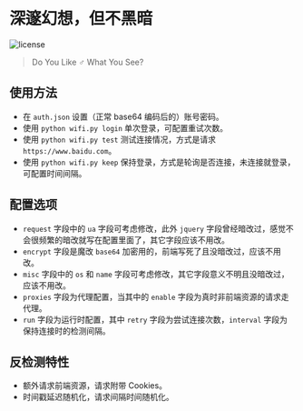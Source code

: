 # 深邃幻想，但不黑暗

![license](https://img.shields.io/github/license/Chenrt-ggx/DeepWaveFantasies)

> Do You Like ♂ What You See?

## 使用方法

- 在 `auth.json` 设置（正常 base64 编码后的）账号密码。
- 使用 `python wifi.py login` 单次登录，可配置重试次数。
- 使用 `python wifi.py test` 测试连接情况，方式是请求 `https://www.baidu.com`。
- 使用 `python wifi.py keep` 保持登录，方式是轮询是否连接，未连接就登录，可配置时间间隔。

## 配置选项

- `request` 字段中的 `ua` 字段可考虑修改，此外 `jquery` 字段曾经暗改过，感觉不会很频繁的暗改就写在配置里面了，其它字段应该不用改。
- `encrypt` 字段是魔改 `base64` 加密用的，前端写死了且没暗改过，应该不用改。
- `misc` 字段中的 `os` 和 `name` 字段可考虑修改，其它字段意义不明且没暗改过，应该不用改。
- `proxies` 字段为代理配置，当其中的 `enable` 字段为真时非前端资源的请求走代理。
- `run` 字段为运行时配置，其中 `retry` 字段为尝试连接次数，`interval` 字段为保持连接时的检测间隔。

## 反检测特性

- 额外请求前端资源，请求附带 Cookies。
- 时间戳延迟随机化，请求间隔时间随机化。

